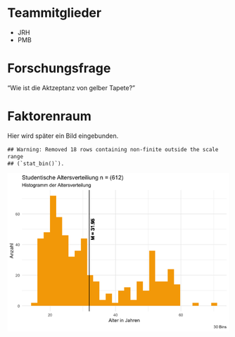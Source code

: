 # Teammitglieder

-   JRH
-   PMB

# Forschungsfrage

“Wie ist die Aktzeptanz von gelber Tapete?”

# Faktorenraum

Hier wird später ein Bild eingebunden.

    ## Warning: Removed 18 rows containing non-finite outside the scale range
    ## (`stat_bin()`).

![](Readme_files/figure-markdown_strict/unnamed-chunk-2-1.png)
